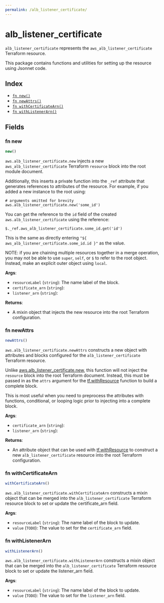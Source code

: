 ```yaml
---
permalink: /alb_listener_certificate/
---
```


# alb_listener_certificate

`alb_listener_certificate` represents the `aws_alb_listener_certificate` Terraform resource.



This package contains functions and utilities for setting up the resource using Jsonnet code.


## Index

* [`fn new()`](#fn-new)
* [`fn newAttrs()`](#fn-newattrs)
* [`fn withCertificateArn()`](#fn-withcertificatearn)
* [`fn withListenerArn()`](#fn-withlistenerarn)

## Fields

### fn new

```ts
new()
```


`aws.alb_listener_certificate.new` injects a new `aws_alb_listener_certificate` Terraform `resource`
block into the root module document.

Additionally, this inserts a private function into the `_ref` attribute that generates references to attributes of the
resource. For example, if you added a new instance to the root using:

    # arguments omitted for brevity
    aws.alb_listener_certificate.new('some_id')

You can get the reference to the `id` field of the created `aws.alb_listener_certificate` using the reference:

    $._ref.aws_alb_listener_certificate.some_id.get('id')

This is the same as directly entering `"${ aws_alb_listener_certificate.some_id.id }"` as the value.

NOTE: if you are chaining multiple resources together in a merge operation, you may not be able to use `super`, `self`,
or `$` to refer to the root object. Instead, make an explicit outer object using `local`.

**Args**:
  - `resourceLabel` (`string`): The name label of the block.
  - `certificate_arn` (`string`): 
  - `listener_arn` (`string`): 

**Returns**:
- A mixin object that injects the new resource into the root Terraform configuration.


### fn newAttrs

```ts
newAttrs()
```


`aws.alb_listener_certificate.newAttrs` constructs a new object with attributes and blocks configured for the `alb_listener_certificate`
Terraform resource.

Unlike [aws.alb_listener_certificate.new](#fn-alblistenercertificatenew), this function will not inject the `resource`
block into the root Terraform document. Instead, this must be passed in as the `attrs` argument for the
[tf.withResource](https://github.com/tf-libsonnet/core/tree/main/docs#fn-withresource) function to build a complete block.

This is most useful when you need to preprocess the attributes with functions, conditional, or looping logic prior to
injecting into a complete block.

**Args**:
  - `certificate_arn` (`string`): 
  - `listener_arn` (`string`): 

**Returns**:
  - An attribute object that can be used with [tf.withResource](https://github.com/tf-libsonnet/core/tree/main/docs#fn-withresource) to construct a new `alb_listener_certificate` resource into the root Terraform configuration.


### fn withCertificateArn

```ts
withCertificateArn()
```

`aws.alb_listener_certificate.withCertificateArn` constructs a mixin object that can be merged into the `alb_listener_certificate`
Terraform resource block to set or update the certificate_arn field.



**Args**:
  - `resourceLabel` (`string`): The name label of the block to update.
  - `value` (`TODO`): The value to set for the `certificate_arn` field.


### fn withListenerArn

```ts
withListenerArn()
```

`aws.alb_listener_certificate.withListenerArn` constructs a mixin object that can be merged into the `alb_listener_certificate`
Terraform resource block to set or update the listener_arn field.



**Args**:
  - `resourceLabel` (`string`): The name label of the block to update.
  - `value` (`TODO`): The value to set for the `listener_arn` field.
